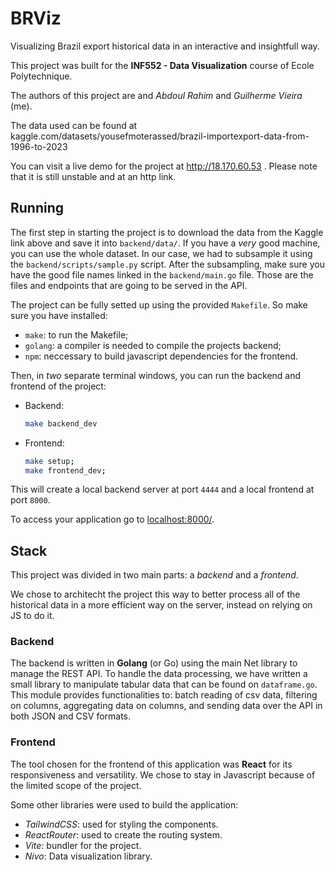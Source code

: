 # BRViz

Visualizing Brazil export historical data in an interactive and insightfull way.

This project was built for the **INF552 - Data Visualization** course of Ecole Polytechnique. 

The authors of this project are and *Abdoul Rahim* and *Guilherme Vieira* (me).

The data used can be found at kaggle.com/datasets/yousefmoterassed/brazil-importexport-data-from-1996-to-2023

You can visit a live demo for the project at http://18.170.60.53 . Please note that it is still unstable and at an http link.


## Running
The first step in starting the project is to download the data from the Kaggle link above and save it into `backend/data/`.
If you have a *very* good machine, you can use the whole dataset. In our case, we had to subsample it using the `backend/scripts/sample.py` script. After the subsampling, make sure you have the good file names linked in the `backend/main.go` file. Those are the files and endpoints that are going to be served in the API.

The project can be fully setted up using the provided `Makefile`. So make sure you have installed:

- `make`: to run the Makefile;
- `golang`: a compiler is needed to compile the projects backend;
- `npm`: neccessary to build javascript dependencies for the frontend.

Then, in *two* separate terminal windows, you can run the backend and frontend of the project:

- Backend: 
    ```bash
    make backend_dev
    ```
- Frontend: 
    ```bash
    make setup;
    make frontend_dev;
    ```

This will create a local backend server at port `4444` and a local frontend at port `8000`.


To access your application go to <a href="http://localhost:8000/">localhost:8000/</a>.


## Stack

This project was divided in two main parts: a *backend* and a *frontend*. 

We chose to architecht the project this way to better process all of the historical data in a more efficient way on the server, instead on relying on JS to do it.


### Backend
The backend is written in **Golang** (or Go) using the main Net library to manage the REST API.
To handle the data processing, we have written a small library to manipulate tabular data that can be found on `dataframe.go`. This module provides functionalities to: batch reading of csv data, filtering on columns, aggregating data on columns, and sending data over the API in both JSON and CSV formats.

### Frontend
The tool chosen for the frontend of this application was **React** for its responsiveness and versatility. We chose to stay in Javascript because of the limited scope of the project.


Some other libraries were used to build the application:
- *TailwindCSS*: used for styling the components.
- *ReactRouter*: used to create the routing system.
- *Vite*: bundler for the project.
- *Nivo*: Data visualization library.


